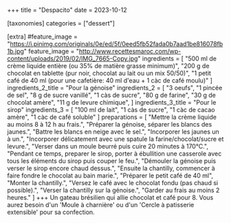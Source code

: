 +++
title = "Despacito"
date = 2023-10-12

[taxonomies]
categories = ["dessert"]

[extra]
#feature_image = "https://i.pinimg.com/originals/0e/ed/5f/0eed5fb52fada0b7aad1be816078fb1b.jpg"
feature_image = "http://www.recettesmaroc.com/wp-content/uploads/2019/02/IMG_7665-Copy.jpg"
ingredients = [
  "500 ml de crème liquide entière (ou 35% de matière grasse minimum)",
  "200 g de chocolat en tablette (pur noir, chocolat au lait ou un mix 50/50)",
  "1 petit café de 40 ml (pour une cafetière: 40 ml d'eau + 1 càc de café moulu)"
]
ingredients_2_title = "Pour la génoise"
ingredients_2 = [
  "3 oeufs",
  "1 pincée de sel",
  "8 g de sucre vanillé",
  "1 càs de sucre",
  "80 g de farine",
  "30 g de chocolat amère",
  "11 g de levure chimique",
]
ingredients_3_title = "Pour le sirop"
ingredients_3 = [
  "100 ml de lait",
  "1 càs de sucre",
  "1 càc de cacao amère",
  "1 càc de café soluble"
]
preparations = [
  "Mettre la crème liquide au moins 8 à 12 h au frais.",
  "Préparer la génoise, séparer les blancs des jaunes.",
  "Battre les blancs en neige avec le sel.",
  "Incorporer les jaunes un à un.",
  "Incorporer délicatement avec une spatule la farine/chocolat/sucre et levure.",
  "Verser dans un moule beurré puis cuire 20 minutes à 170°C.",
  "Pendant ce temps, preparer le sirop, porter à ébullition une casserole avec tous les éléments du sirop puis couper le feu.",
  "Démouler la génoise puis verser le sirop encore chaud dessus.",
  "Ensuite la chantilly, commencer à faire fondre le chocolat au bain marie.",
  "Préparer le petit café de 40 ml",
  "Monter la chantilly.",
  "Versez le café avec le chocolat fondu (pas chaud si possible).",
  "Verser la chantilly sur la génoise.",
  "Garder au frais au moins 2 heures."
]
+++
Un gateau brésilien qui allie chocolat et café pour 8. Vous aurez besoin d'un 'Moule à charnière' ou d'un 'Cercle à patisserie extensible' pour sa confection.
